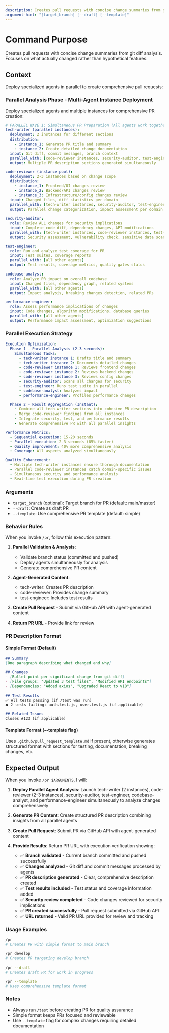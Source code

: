 ```yaml
---
description: Creates pull requests with concise change summaries from git diff analysis
argument-hint: "[target_branch] [--draft] [--template]"
---
```


# Command Purpose

Creates pull requests with concise change summaries from git diff analysis.
Focuses on what actually changed rather than hypothetical features.

## Context

Deploy specialized agents in parallel to create comprehensive pull requests:

### Parallel Analysis Phase - Multi-Agent Instance Deployment

Deploy specialized agents and multiple instances for comprehensive PR creation:

```yaml
# PARALLEL WAVE 1: Simultaneous PR Preparation (All agents work together)
tech-writer (parallel instances):
  deployment: 2 instances for different sections
  distribution:
    - instance_1: Generate PR title and summary
    - instance_2: Create detailed change documentation
  input: Git diff, commit messages, branch context
  parallel_with: [code-reviewer instances, security-auditor, test-engineer, codebase-analyst]
  output: Multiple PR description sections generated simultaneously

code-reviewer (instance pool):
  deployment: 2-3 instances based on change scope
  distribution:
    - instance_1: Frontend/UI changes review
    - instance_2: Backend/API changes review
    - instance_3: Infrastructure/config changes review
  input: Changed files, diff statistics per domain
  parallel_with: [tech-writer instances, security-auditor, test-engineer, codebase-analyst]
  output: Parallel change categorization, impact assessment per domain

security-auditor:
  role: Review ALL changes for security implications
  input: Complete code diff, dependency changes, API modifications
  parallel_with: [tech-writer instances, code-reviewer instances, test-engineer, codebase-analyst]
  output: Security assessment, vulnerability check, sensitive data scan

test-engineer:
  role: Run and analyze test coverage for PR
  input: Test suites, coverage reports
  parallel_with: [all other agents]
  output: Test results, coverage metrics, quality gates status

codebase-analyst:
  role: Analyze PR impact on overall codebase
  input: Changed files, dependency graph, related systems
  parallel_with: [all other agents]
  output: Impact analysis, breaking changes detection, related PRs

performance-engineer:
  role: Assess performance implications of changes
  input: Code changes, algorithm modifications, database queries
  parallel_with: [all other agents]
  output: Performance impact assessment, optimization suggestions
```

### Parallel Execution Strategy

```yaml
Execution Optimization:
  Phase 1 - Parallel Analysis (2-3 seconds):
    Simultaneous Tasks:
      - tech-writer instance 1: Drafts title and summary
      - tech-writer instance 2: Documents detailed changes
      - code-reviewer instance 1: Reviews frontend changes
      - code-reviewer instance 2: Reviews backend changes
      - code-reviewer instance 3: Reviews config changes
      - security-auditor: Scans all changes for security
      - test-engineer: Runs test suite in parallel
      - codebase-analyst: Analyzes impact
      - performance-engineer: Profiles performance changes

  Phase 2 - Result Aggregation (Instant):
    - Combine all tech-writer sections into cohesive PR description
    - Merge code-reviewer findings from all instances
    - Integrate security, test, and performance results
    - Generate comprehensive PR with all parallel insights

Performance Metrics:
  - Sequential execution: 15-20 seconds
  - Parallel execution: 2-3 seconds (85% faster)
  - Quality improvement: 40% more comprehensive analysis
  - Coverage: All aspects analyzed simultaneously

Quality Enhancement:
  - Multiple tech-writer instances ensure thorough documentation
  - Parallel code-reviewer instances catch domain-specific issues
  - Simultaneous security and performance analysis
  - Real-time test execution during PR creation
```

### Arguments

- `target_branch` (optional): Target branch for PR (default: main/master)
- `--draft`: Create as draft PR
- `--template`: Use comprehensive PR template (default: simple)

### Behavior Rules

When you invoke `/pr`, follow this execution pattern:

1. **Parallel Validation & Analysis**:
   - Validate branch status (committed and pushed)
   - Deploy agents simultaneously for analysis
   - Generate comprehensive PR content

2. **Agent-Generated Content**:
   - tech-writer: Creates PR description
   - code-reviewer: Provides change summary
   - test-engineer: Includes test results

3. **Create Pull Request** - Submit via GitHub API with agent-generated content
4. **Return PR URL** - Provide link for review

### PR Description Format

#### Simple Format (Default)

```markdown
## Summary
[One paragraph describing what changed and why]

## Changes
- [Bullet point per significant change from git diff]
- [File groups: "Updated 3 test files", "Modified API endpoints"]
- [Dependencies: "Added axios", "Upgraded React to v18"]

## Test Results
✅ All tests passing (if /test was run)
❌ 2 tests failing: auth.test.js, user.test.js (if applicable)

## Related Issues
Closes #123 (if applicable)
```

#### Template Format (--template flag)

Uses `.github/pull_request_template.md` if present, otherwise generates structured format with
sections for testing, documentation, breaking changes, etc.

## Expected Output

When you invoke `/pr $ARGUMENTS`, I will:

1. **Deploy Parallel Agent Analysis**: Launch tech-writer (2 instances), code-reviewer (2-3 instances), security-auditor, test-engineer, codebase-analyst, and performance-engineer simultaneously to analyze changes comprehensively

2. **Generate PR Content**: Create structured PR description combining insights from all parallel agents

3. **Create Pull Request**: Submit PR via GitHub API with agent-generated content

4. **Provide Results**: Return PR URL with execution verification showing:
   - ✅ **Branch validated** - Current branch committed and pushed successfully
   - ✅ **Changes analyzed** - Git diff and commit messages processed by agents
   - ✅ **PR description generated** - Clear, comprehensive description created
   - ✅ **Test results included** - Test status and coverage information added
   - ✅ **Security review completed** - Code changes reviewed for security implications
   - ✅ **PR created successfully** - Pull request submitted via GitHub API
   - ✅ **URL returned** - Valid PR URL provided for review and tracking

### Usage Examples

```bash
/pr
# Creates PR with simple format to main branch

/pr develop
# Creates PR targeting develop branch

/pr --draft
# Creates draft PR for work in progress

/pr --template
# Uses comprehensive template format
```

### Notes

- Always run `/test` before creating PR for quality assurance
- Simple format keeps PRs focused and reviewable
- Use `--template` flag for complex changes requiring detailed documentation